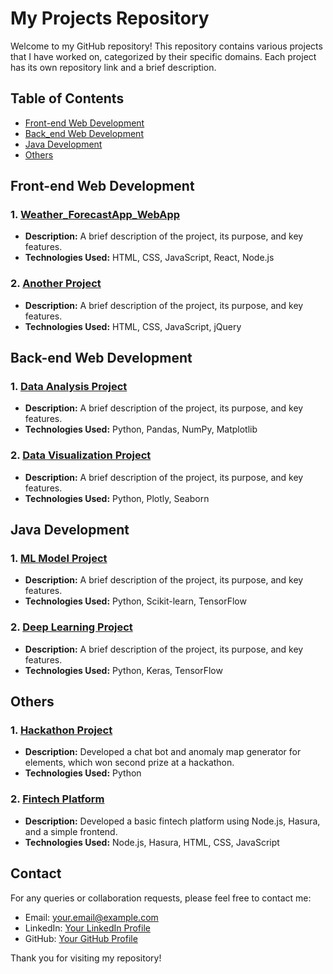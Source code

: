# My Projects Repository

Welcome to my GitHub repository! This repository contains various projects that I have worked on, categorized by their specific domains. Each project has its own repository link and a brief description.

## Table of Contents

- [Front-end Web Development](#front-end)
- [Back_end Web Development](#back-end)
- [Java Development](#java)
- [Others](#others)

## Front-end Web Development

### 1. [Weather_ForecastApp_WebApp]([https://github.com/username/project-repo](https://github.com/Mr-PratikTikhe/Weather_ForecastApp_WebApp.git))
   - **Description:** A brief description of the project, its purpose, and key features.
   - **Technologies Used:** HTML, CSS, JavaScript, React, Node.js

### 2. [Another Project](https://github.com/username/another-project-repo)
   - **Description:** A brief description of the project, its purpose, and key features.
   - **Technologies Used:** HTML, CSS, JavaScript, jQuery

## Back-end Web Development

### 1. [Data Analysis Project](https://github.com/username/data-analysis-project)
   - **Description:** A brief description of the project, its purpose, and key features.
   - **Technologies Used:** Python, Pandas, NumPy, Matplotlib

### 2. [Data Visualization Project](https://github.com/username/data-visualization-project)
   - **Description:** A brief description of the project, its purpose, and key features.
   - **Technologies Used:** Python, Plotly, Seaborn

## Java Development

### 1. [ML Model Project](https://github.com/username/ml-model-project)
   - **Description:** A brief description of the project, its purpose, and key features.
   - **Technologies Used:** Python, Scikit-learn, TensorFlow

### 2. [Deep Learning Project](https://github.com/username/deep-learning-project)
   - **Description:** A brief description of the project, its purpose, and key features.
   - **Technologies Used:** Python, Keras, TensorFlow


## Others

### 1. [Hackathon Project](https://github.com/username/hackathon-project)
   - **Description:** Developed a chat bot and anomaly map generator for elements, which won second prize at a hackathon.
   - **Technologies Used:** Python

### 2. [Fintech Platform](https://github.com/username/fintech-platform)
   - **Description:** Developed a basic fintech platform using Node.js, Hasura, and a simple frontend.
   - **Technologies Used:** Node.js, Hasura, HTML, CSS, JavaScript

## Contact

For any queries or collaboration requests, please feel free to contact me:

- Email: [your.email@example.com](mailto:your.email@example.com)
- LinkedIn: [Your LinkedIn Profile](https://www.linkedin.com/in/yourprofile)
- GitHub: [Your GitHub Profile](https://github.com/username)

Thank you for visiting my repository!
